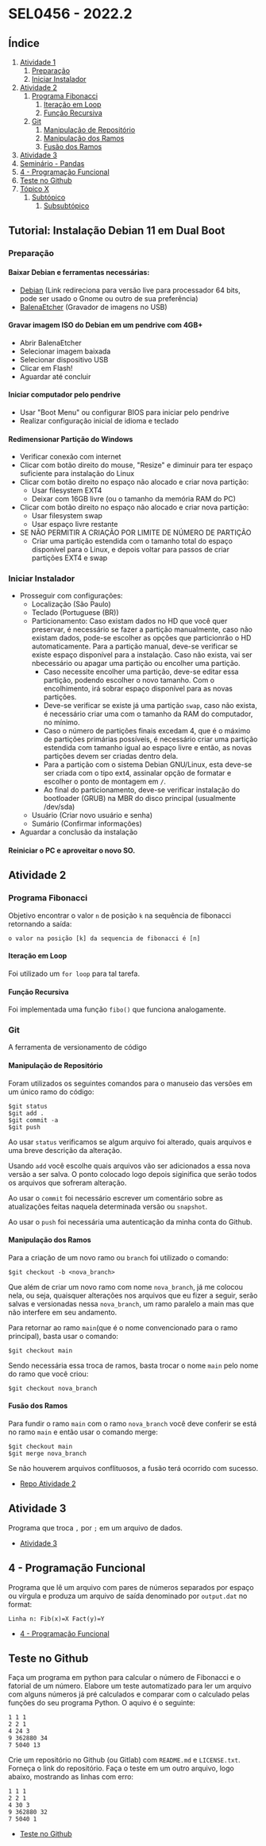 # SEL0456 - 2022.2

## Índice
1. [Atividade 1](#a1)
    1. [Preparação](#st1)
    2. [Iniciar Instalador](#st2)
2. [Atividade 2](#a2)
    1. [Programa Fibonacci](#st3)
        1. [Iteração em Loop](#sst1)
        2. [Função Recursiva](#sst2)
    2. [Git](#st4)
        1. [Manipulação de Repositório](#sst3)
        2. [Manipulação dos Ramos](#sst4)
        3. [Fusão dos Ramos](#sst5)
3. [Atividade 3](#a3)
4. [Seminário - Pandas](#s1)
5. [4 - Programação Funcional](#a4)
6. [Teste no Github](#a5)
7. [Tópico X](#aX)
    1. [Subtópico](#stX)
        1. [Subsubtópico](#sstX)

## <a id = "a1"></a>Tutorial: Instalação Debian 11 em Dual Boot

### <a id = "st1"></a>Preparação
#### Baixar Debian e ferramentas necessárias:
- [Debian](https://cdimage.debian.org/debian-cd/current-live/amd64/iso-hybrid/) (Link redireciona para versão live para processador 64 bits, pode ser usado o Gnome ou outro de sua preferência)
- [BalenaEtcher](https://www.balena.io/etcher/) (Gravador de imagens no USB)
#### Gravar imagem ISO do Debian em um pendrive com 4GB+
- Abrir BalenaEtcher
- Selecionar imagem baixada
- Selecionar dispositivo USB
- Clicar em Flash!
- Aguardar até concluir
#### Iniciar computador pelo pendrive
- Usar "Boot Menu" ou configurar BIOS para iniciar pelo pendrive
- Realizar configuração inicial de idioma e teclado
#### Redimensionar Partição do Windows
- Verificar conexão com internet
- Clicar com botão direito do mouse, "Resize" e diminuir para ter espaço suficiente para instalação do Linux
- Clicar com botão direito no espaço não alocado e criar nova partição:
	- Usar filesystem EXT4
	- Deixar com 16GB livre (ou o tamanho da memória RAM do PC)
- Clicar com botão direito no espaço não alocado e criar nova partição:
	- Usar filesystem swap
	- Usar espaço livre restante
- SE NÃO PERMITIR A CRIAÇÃO POR LIMITE DE NÚMERO DE PARTIÇÃO
	- Criar uma partição estendida com o tamanho total do espaço disponível para o Linux, e depois voltar para passos de criar partições EXT4 e swap

### <a id = "st2"></a>Iniciar Instalador
- Prosseguir com configurações:
	- Localização (São Paulo)
	- Teclado (Portuguese (BR))
	- Particionamento: Caso existam dados no HD que você quer preservar, é necessário se fazer a partição manualmente, caso não existam dados, pode-se escolher as opções que particionrão o HD automaticamente. Para a partição manual, deve-se verificar se existe espaço disponível para a instalação. Caso não exista, vai ser nbecessário ou apagar uma partição ou encolher uma partição.
		- Caso necessite encolher uma partição, deve-se editar essa partição, podendo escolher o novo tamanho. Com o encolhimento, irá sobrar espaço disponível para as novas partições.
		- Deve-se verificar se existe já uma partição `swap`, caso não exista, é necessário criar uma com o tamanho da RAM do computador, no mínimo.
		- Caso o número de partições finais excedam 4, que é o máximo de partições primárias possíveis, é necessário criar uma partição estendida com tamanho igual ao espaço livre e então, as novas partições devem ser criadas dentro dela.
		- Para a partição com o sistema Debian GNU/Linux, esta deve-se ser criada com o tipo ext4, assinalar opção de formatar e escolher o ponto de montagem em `/`.
		- Ao final do particionamento, deve-se verificar instalação do bootloader (GRUB) na MBR do disco principal (usualmente /dev/sda)
	- Usuário (Criar novo usuário e senha)
	- Sumário (Confirmar informações)
- Aguardar a conclusão da instalação

#### Reiniciar o PC e aproveitar o novo SO.

## <a id = "a2"></a>Atividade 2
### <a id = "st3"></a> Programa Fibonacci
Objetivo encontrar o valor `n` de posição `k` na sequência de fibonacci retornando a saída:

```
o valor na posição [k] da sequencia de fibonacci é [n]
```


#### <a id = "sst1"></a> Iteração em Loop

Foi utilizado um `for loop` para tal tarefa.


#### <a id = "sst2"></a> Função Recursiva

Foi implementada uma função `fibo()` que funciona analogamente.



### <a id = "st4"></a> Git
A ferramenta de versionamento de código


####  <a id = "sst3"></a> Manipulação de Repositório

Foram utilizados os seguintes comandos para o manuseio das versões em um único ramo do código:
```
$git status
$git add .
$git commit -a
$git push
```
Ao usar `status` verificamos se algum arquivo foi alterado, quais arquivos e uma breve descrição da alteração.

Usando `add` você escolhe quais arquivos vão ser adicionados a essa nova versão a ser salva. O ponto colocado logo depois siginifica que serão todos os arquivos que sofreram alteração.

Ao usar o `commit` foi necessário escrever um comentário sobre as atualizações feitas naquela determinada versão ou `snapshot`.

Ao usar o `push` foi necessária uma autenticação da minha conta do Github.


#### <a id = "sst4"></a> Manipulação dos Ramos

Para a criação de um novo ramo ou `branch` foi utilizado o comando:
```
$git checkout -b <nova_branch>
```

Que além de criar um novo ramo com nome `nova_branch`, já me colocou nela, ou seja, quaisquer alterações nos arquivos que eu fizer a seguir, serão salvas e versionadas nessa `nova_branch`, um ramo paralelo a main mas que não interfere em seu andamento.

Para retornar ao ramo `main`(que é o nome convencionado para o ramo principal), basta usar o comando:
```
$git checkout main
```

Sendo necessária essa troca de ramos, basta trocar o nome `main` pelo nome do ramo que você criou:
```
$git checkout nova_branch
```


#### <a id = "sst5"></a> Fusão dos Ramos
Para fundir o ramo `main` com o ramo `nova_branch` você deve conferir se está no ramo `main` e então usar o comando merge:

```
$git checkout main
$git merge nova_branch
```
Se não houverem arquivos conflituosos, a fusão terá ocorrido com sucesso.

- [Repo Atividade 2](https://github.com/matheusvivasr/sel0456-fibo)

## <a id = "a3"></a>Atividade 3

Programa que troca `,` por `;` em um arquivo de dados.

- [Atividade 3](https://github.com/matheusvivasr/SEL0456/tree/master/Atividade%203)

## <a id = "a4"></a>4 - Programação Funcional

Programa que lê um arquivo com pares de números separados por espaço ou vírgula e produza um arquivo de saída denominado por `output.dat` no format:

```
Linha n: Fib(x)=X Fact(y)=Y
```

- [4 - Programação Funcional](https://github.com/matheusvivasr/SEL0456/tree/master/Atividade%203)

## <a id = "a5"></a>Teste no Github
Faça um programa em python para calcular o número de Fibonacci e o fatorial de um número. Elabore um teste automatizado para ler um arquivo com alguns números já pré calculados e comparar com o calculado pelas funções do seu programa Python. O aquivo é o seguinte:

```# fact Fib
1 1 1
2 2 1
4 24 3
9 362880 34
7 5040 13
```

Crie um repositório no Github (ou Gitlab) com `README.md` e `LICENSE.txt`. Forneça o link do repositório.
Faça o teste em um outro arquivo, logo abaixo, mostrando as linhas com erro:

```# fact Fib
1 1 1
2 2 1
4 30 3
9 362880 32
7 5040 1
```

- [Teste no Github](https://github.com/matheusvivasr/SEL0456/tree/master/Teste%20no%20Github)
